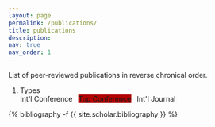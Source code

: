 ```yaml
---
layout: page
permalink: /publications/
title: publications
description:
nav: true
nav_order: 1
---
```

<!-- _pages/publications.md -->

List of peer-reviewed publications in reverse chronical order.
<div class="publications">
  <ol class="bibliography">
   <li>
     <div class="abbr">
       Types
       <br>
       <abbr class="badge badge-conf">Int'l Conference</abbr>
       &nbsp;
       <abbr class="badge badge-conf" style="background-color:#b30000">Top Conference</abbr>
       &nbsp;
       <abbr class="badge badge-jrnl">Int'l Journal</abbr>
     </div>
   </li>
  </ol>
{% bibliography -f {{ site.scholar.bibliography }} %}
</div>

